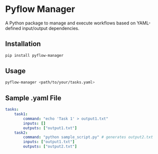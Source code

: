 # Pyflow Manager

A Python package to manage and execute workflows based on YAML-defined input/output dependencies.

## Installation

```bash
pip install pyflow-manager
```

## Usage

```bash
pyflow-manager <path/to/your/tasks.yaml>
```

## Sample .yaml File

```yaml
tasks:
	task1:
		command: "echo 'Task 1' > output1.txt"
		inputs: []
		outputs: ["output1.txt"]
	task2:
		command: "python sample_script.py" # generates output2.txt
		inputs: ["output1.txt"]
		outputs: ["output2.txt"]
```